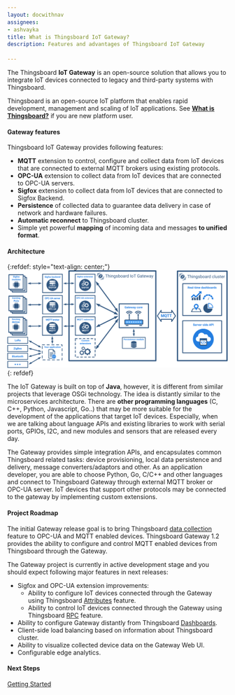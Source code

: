 ```yaml
---
layout: docwithnav
assignees:
- ashvayka
title: What is Thingsboard IoT Gateway?
description: Features and advantages of Thingsboard IoT Gateway 

---
```


The Thingsboard **IoT Gateway** is an open-source solution that allows you to integrate IoT devices connected to legacy and third-party systems with Thingsboard.

Thingsboard is an open-source IoT platform that enables rapid development, management and scaling of IoT applications. See [**What is Thingsboard?**](/docs/getting-started-guides/what-is-thingsboard/) if you are new platform user. 

#### Gateway features

Thingsboard IoT Gateway provides following features:

 - **MQTT** extension to control, configure and collect data from IoT devices that are connected to external MQTT brokers using existing protocols.
 - **OPC-UA** extension to collect data from IoT devices that are connected to OPC-UA servers.
 - **Sigfox** extension to collect data from IoT devices that are connected to Sigfox Backend.
 - **Persistence** of collected data to guarantee data delivery in case of network and hardware failures.
 - **Automatic reconnect** to Thingsboard cluster.
 - Simple yet powerful **mapping** of incoming data and messages **to unified format**.
  
#### Architecture  

{:refdef: style="text-align: center;"}
![Thingsboard IoT Gateway architecture](/images/gateway/tb-gateway.svg)
{: refdef}


The IoT Gateway is built on top of **Java**, however, it is different from similar projects that leverage OSGi technology.
The idea is distantly similar to the microservices architecture.
There are **other programming languages** (C, C++, Python, Javascript, Go..) that may be more suitable for the development of the applications that target IoT devices.
Especially, when we are talking about language APIs and existing libraries to work with serial ports, GPIOs, I2C, and new modules and sensors that are released every day. 

The Gateway provides simple integration APIs, and encapsulates common Thingsboard related tasks: device provisioning, local data persistence and delivery, message converters/adaptors and other.
As an application developer, you are able to choose Python, Go, C/C++ and other languages and connect to Thingsboard Gateway through external MQTT broker or OPC-UA server. 
IoT devices that support other protocols may be connected to the gateway by implementing custom extensions.

#### Project Roadmap

The initial Gateway release goal is to bring Thingsboard [data collection](/docs/user-guide/telemetry/) feature to OPC-UA and MQTT enabled devices.
Thingsboard Gateway 1.2 provides the ability to configure and control MQTT enabled devices from Thingsboard through the Gateway.

The Gateway project is currently in active development stage and you should expect following major features in next releases:

 - Sigfox and OPC-UA extension improvements:
    - Ability to configure IoT devices connected through the Gateway using Thingsboard [Attributes](/docs/user-guide/attributes) feature.
    - Ability to control IoT devices connected through the Gateway using Thingsboard [RPC](/docs/user-guide/rpc/) feature.
 - Ability to configure Gateway distantly from Thingsboard [Dashboards](/docs/user-guide/visualization/).
 - Client-side load balancing based on information about Thingsboard cluster.
 - Ability to visualize collected device data on the Gateway Web UI. 
 - Configurable edge analytics.

#### Next Steps

<p><a href="/docs/iot-gateway/getting-started" class="button">Getting Started</a></p>
